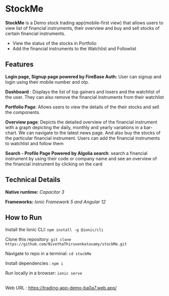# StockMe

**StockMe** is a Demo stock trading app(mobile-first view) that allows users to view list of financial instruments, their overview and buy and sell stocks of certain financial instruments. 
* View the status of the stocks in Portfolio
* Add the financial instruments to the Watchlist and Followlist


## Features

**Login page, Signup page powered by FireBase Auth:** User can signup and login using their mobile number and otp.

**Dashboard** : Displays the list of top gainers and losers and the watchlist of the user. They can also remove the financial instruments from their watchlist

**Portfolio Page**: Allows users to view the details of the their stocks and sell the components.

**Overview page**: Depicts the detailed overview of the financial instrument with a graph depicting the daily, monthly and yearly variations in a bar-chart. We can navigate to the latest news page. And also buy the stocks of the particular financial instrument. Users can add the financial instruments to watchlist and follow them

**Search - Profile Page Powered by Algolia search**: search a financial instrument by using their code or company name and see an overview of the financial instrument by clicking on the card


## Technical Details

**Native runtime:** *Capacitor 3*

**Frameworks:** *Ionic Framework 5 and Angular 12*

## How to Run


Install the Ionic CLI: `npm install -g @ionic/cli`

Clone this repository: `git clone https://github.com/NivethaThiruvenkatasamy/stockMe.git`

Navigate to repo in a terminal: `cd stockMe`

Install dependencies : `npm i`

Run locally in a browser: `ionic serve`

## 

Web URL : https://trading-app-demo-ba0a7.web.app/
